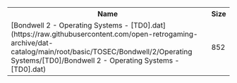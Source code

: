 <table>
<tr><th>Name</th><th>Size</th></tr>
<tr><td>
[Bondwell 2 - Operating Systems - [TD0].dat](https://raw.githubusercontent.com/open-retrogaming-archive/dat-catalog/main/root/basic/TOSEC/Bondwell/2/Operating Systems/[TD0]/Bondwell 2 - Operating Systems - [TD0].dat)
</td><td>852</td></tr>
</table>
